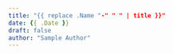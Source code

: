 ```yaml
---
title: "{{ replace .Name "-" " " | title }}"
date: {{ .Date }}
draft: false
author: "Sample Author"
---
```


